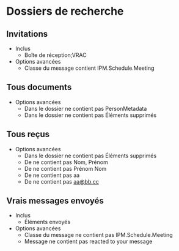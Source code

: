 
Dossiers de recherche
=====================


Invitations
-----------

- Inclus
  - Boîte de réception;VRAC
- Options avancées
  - Classe du message  contient         IPM.Schedule.Meeting


Tous documents
--------------

- Options avancées
  - Dans le dossier    ne contient pas  PersonMetadata
  - Dans le dossier    ne contient pas  Éléments supprimés


Tous reçus
----------

- Options avancées
  - Dans le dossier    ne contient pas  Éléments supprimés
  - De                 ne contient pas  Nom, Prénom
  - De                 ne contient pas  Prénom Nom
  - De                 ne contient pas  aa
  - De                 ne contient pas  aa@bb.cc


Vrais messages envoyés
----------------------

- Inclus
  - Éléments envoyés
- Options avancées
  - Classe du message  ne contient pas  IPM.Schedule.Meeting
  - Message            ne contient pas  reacted to your message
